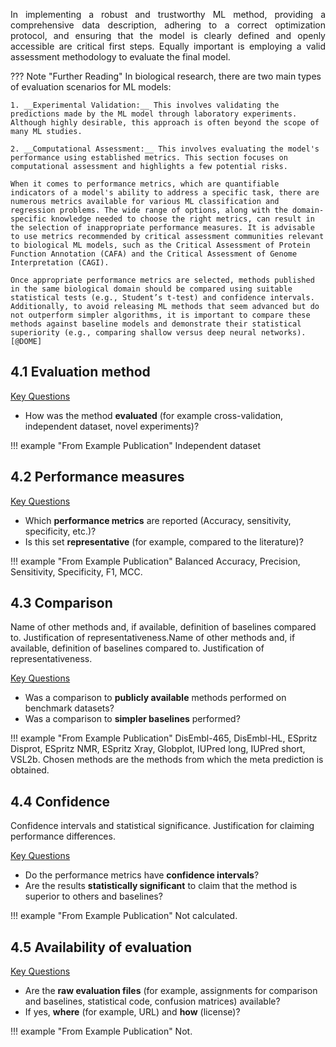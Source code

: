 <p style='text-align: justify;'>
In implementing a robust and trustworthy ML method, providing a comprehensive data description, adhering to a correct optimization protocol, and ensuring that the model is clearly defined and openly accessible are critical first steps. Equally important is employing a valid assessment methodology to evaluate the final model.
</p>

??? Note "Further Reading"
	In biological research, there are two main types of evaluation scenarios for ML models: 
	
	1. __Experimental Validation:__ This involves validating the predictions made by the ML model through laboratory experiments. Although highly desirable, this approach is often beyond the scope of many ML studies.
	
	2. __Computational Assessment:__ This involves evaluating the model's performance using established metrics. This section focuses on computational assessment and highlights a few potential risks.
	
	When it comes to performance metrics, which are quantifiable indicators of a model's ability to address a specific task, there are numerous metrics available for various ML classification and regression problems. The wide range of options, along with the domain-specific knowledge needed to choose the right metrics, can result in the selection of inappropriate performance measures. It is advisable to use metrics recommended by critical assessment communities relevant to biological ML models, such as the Critical Assessment of Protein Function Annotation (CAFA) and the Critical Assessment of Genome Interpretation (CAGI).
	
	Once appropriate performance metrics are selected, methods published in the same biological domain should be compared using suitable statistical tests (e.g., Student’s t-test) and confidence intervals. Additionally, to avoid releasing ML methods that seem advanced but do not outperform simpler algorithms, it is important to compare these methods against baseline models and demonstrate their statistical superiority (e.g., comparing shallow versus deep neural networks).[@DOME]




## 4.1 Evaluation method

<ins>Key Questions</ins>

- How was the method __evaluated__ (for example cross-validation, independent dataset, novel experiments)?

!!! example "From Example Publication"
	Independent dataset

## 4.2 Performance measures

<ins>Key Questions</ins>

- Which __performance metrics__ are reported (Accuracy, sensitivity, specificity, etc.)? 
- Is this set __representative__ (for example, compared to the literature)?

!!! example "From Example Publication"
	Balanced Accuracy, Precision, Sensitivity, Specificity, F1, MCC.

## 4.3 Comparison

Name of other methods and, if available, definition of baselines compared to. Justification of representativeness.Name of other methods and, if available, definition of baselines compared to. Justification of representativeness.

<ins>Key Questions</ins>

- Was a comparison to __publicly available__ methods performed on benchmark datasets? 
- Was a comparison to __simpler baselines__ performed?

!!! example "From Example Publication"
	DisEmbl-465, DisEmbl-HL, ESpritz Disprot, ESpritz NMR, ESpritz Xray, Globplot, IUPred long, IUPred short, VSL2b. Chosen methods are the methods from which the meta prediction is obtained.

## 4.4 Confidence

Confidence intervals and statistical significance. Justification for claiming performance differences.

<ins>Key Questions</ins>

- Do the performance metrics have __confidence intervals__? 
- Are the results __statistically significant__ to claim that the method is superior to others and baselines?

!!! example "From Example Publication"
	Not calculated.

## 4.5 Availability of evaluation

<ins>Key Questions</ins>

- Are the __raw evaluation files__ (for example, assignments for comparison and baselines, statistical code, confusion matrices) available? 
- If yes, __where__ (for example, URL) and __how__ (license)?

!!! example "From Example Publication"
	Not.


<br> 